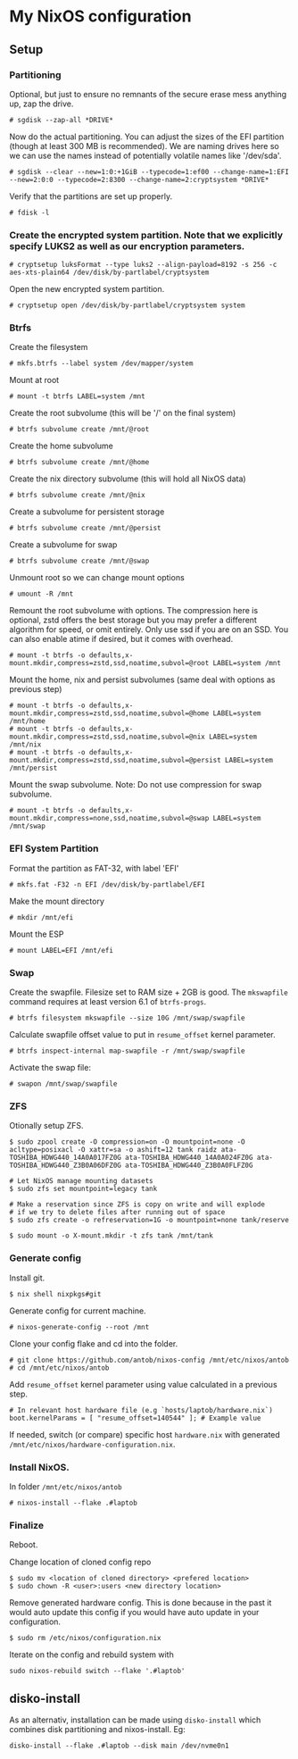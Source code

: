 # My NixOS configuration

## Setup

### Partitioning

Optional, but just to ensure no remnants of the secure erase mess anything up, zap the drive.

```
# sgdisk --zap-all *DRIVE*
```

Now do the actual partitioning. You can adjust the sizes of the EFI partition (though at least 300 MB is recommended). We are naming drives here so we can use the names instead of potentially volatile names like '/dev/sda'.

```
# sgdisk --clear --new=1:0:+1GiB --typecode=1:ef00 --change-name=1:EFI --new=2:0:0 --typecode=2:8300 --change-name=2:cryptsystem *DRIVE*
```

Verify that the partitions are set up properly.

```
# fdisk -l
```

### Create the encrypted system partition. Note that we explicitly specify LUKS2 as well as our encryption parameters.

```
# cryptsetup luksFormat --type luks2 --align-payload=8192 -s 256 -c aes-xts-plain64 /dev/disk/by-partlabel/cryptsystem
```

Open the new encrypted system partition.

```
# cryptsetup open /dev/disk/by-partlabel/cryptsystem system
```

### Btrfs

Create the filesystem

```
# mkfs.btrfs --label system /dev/mapper/system
```

Mount at root

```
# mount -t btrfs LABEL=system /mnt
```

Create the root subvolume (this will be '/' on the final system)

```
# btrfs subvolume create /mnt/@root
```

Create the home subvolume

```
# btrfs subvolume create /mnt/@home
```

Create the nix directory subvolume (this will hold all NixOS data)

```
# btrfs subvolume create /mnt/@nix
```

Create a subvolume for persistent storage

```
# btrfs subvolume create /mnt/@persist
```

Create a subvolume for swap

```
# btrfs subvolume create /mnt/@swap
```

Unmount root so we can change mount options

```
# umount -R /mnt
```

Remount the root subvolume with options. The compression here is optional, zstd offers the best storage but you may prefer a different algorithm for speed, or omit entirely. Only use ssd if you are on an SSD. You can also enable atime if desired, but it comes with overhead.

```
# mount -t btrfs -o defaults,x-mount.mkdir,compress=zstd,ssd,noatime,subvol=@root LABEL=system /mnt
```

Mount the home, nix and persist subvolumes (same deal with options as previous step)

```
# mount -t btrfs -o defaults,x-mount.mkdir,compress=zstd,ssd,noatime,subvol=@home LABEL=system /mnt/home
# mount -t btrfs -o defaults,x-mount.mkdir,compress=zstd,ssd,noatime,subvol=@nix LABEL=system /mnt/nix
# mount -t btrfs -o defaults,x-mount.mkdir,compress=zstd,ssd,noatime,subvol=@persist LABEL=system /mnt/persist
```

Mount the swap subvolume. Note: Do not use compression for swap subvolume.

```
# mount -t btrfs -o defaults,x-mount.mkdir,compress=none,ssd,noatime,subvol=@swap LABEL=system /mnt/swap
```

### EFI System Partition

Format the partition as FAT-32, with label 'EFI'

```
# mkfs.fat -F32 -n EFI /dev/disk/by-partlabel/EFI
```

Make the mount directory

```
# mkdir /mnt/efi
```

Mount the ESP

```
# mount LABEL=EFI /mnt/efi
```

### Swap

Create the swapfile. Filesize set to RAM size + 2GB is good. The `mkswapfile` command requires at least version 6.1 of `btrfs-progs`.

```
# btrfs filesystem mkswapfile --size 10G /mnt/swap/swapfile
```

Calculate swapfile offset value to put in `resume_offset` kernel parameter.

```
# btrfs inspect-internal map-swapfile -r /mnt/swap/swapfile
```

Activate the swap file:

```
# swapon /mnt/swap/swapfile
```

### ZFS

Otionally setup ZFS.

```
$ sudo zpool create -O compression=on -O mountpoint=none -O acltype=posixacl -O xattr=sa -o ashift=12 tank raidz ata-TOSHIBA_HDWG440_14A0A017FZ0G ata-TOSHIBA_HDWG440_14A0A024FZ0G ata-TOSHIBA_HDWG440_Z3B0A06DFZ0G ata-TOSHIBA_HDWG440_Z3B0A0FLFZ0G

# Let NixOS manage mounting datasets
$ sudo zfs set mountpoint=legacy tank

# Make a reservation since ZFS is copy on write and will explode
# if we try to delete files after running out of space
$ sudo zfs create -o refreservation=1G -o mountpoint=none tank/reserve

$ sudo mount -o X-mount.mkdir -t zfs tank /mnt/tank
```

### Generate config

Install git.

```
$ nix shell nixpkgs#git
```

Generate config for current machine.

```
# nixos-generate-config --root /mnt
```

Clone your config flake and cd into the folder.

```
# git clone https://github.com/antob/nixos-config /mnt/etc/nixos/antob
# cd /mnt/etc/nixos/antob
```

Add `resume_offset` kernel parameter using value calculated in a previous step.

```
# In relevant host hardware file (e.g `hosts/laptob/hardware.nix`)
boot.kernelParams = [ "resume_offset=140544" ]; # Example value
```

If needed, switch (or compare) specific host `hardware.nix` with generated `/mnt/etc/nixos/hardware-configuration.nix`.

### Install NixOS.

In folder `/mnt/etc/nixos/antob`

```
# nixos-install --flake .#laptob
```

### Finalize

Reboot.

Change location of cloned config repo

```
$ sudo mv <location of cloned directory> <prefered location>
$ sudo chown -R <user>:users <new directory location>
```

Remove generated hardware config. This is done because in the past it would auto update this config if you would have auto update in your configuration.

```
$ sudo rm /etc/nixos/configuration.nix
```

Iterate on the config and rebuild system with

```
sudo nixos-rebuild switch --flake '.#laptob'
```

## disko-install

As an alternativ, installation can be made using `disko-install` which combines disk partitioning and nixos-install. Eg:

```
disko-install --flake .#laptob --disk main /dev/nvme0n1

```
